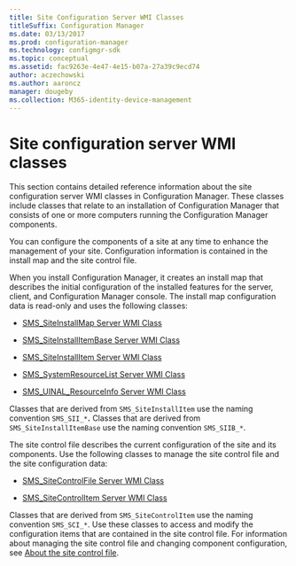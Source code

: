 ```yaml
---
title: Site Configuration Server WMI Classes
titleSuffix: Configuration Manager
ms.date: 03/13/2017
ms.prod: configuration-manager
ms.technology: configmgr-sdk
ms.topic: conceptual
ms.assetid: fac9263e-4e47-4e15-b07a-27a39c9ecd74
author: aczechowski
ms.author: aaroncz
manager: dougeby
ms.collection: M365-identity-device-management
---
```


# Site configuration server WMI classes

This section contains detailed reference information about the site configuration server WMI classes in Configuration Manager. These classes include classes that relate to an installation of Configuration Manager that consists of one or more computers running the Configuration Manager components.  

You can configure the components of a site at any time to enhance the management of your site. Configuration information is contained in the install map and the site control file.  

When you install Configuration Manager, it creates an install map that describes the initial configuration of the installed features for the server, client, and Configuration Manager console. The install map configuration data is read-only and uses the following classes:  

- [SMS_SiteInstallMap Server WMI Class](../../../../../develop/reference/core/servers/configure/sms_siteinstallmap-server-wmi-class.md)  

- [SMS_SiteInstallItemBase Server WMI Class](../../../../../develop/reference/core/servers/configure/sms_siteinstallitembase-server-wmi-class.md)  

- [SMS_SiteInstallItem Server WMI Class](../../../../../develop/reference/core/servers/configure/sms_siteinstallitem-server-wmi-class.md)  

- [SMS_SystemResourceList Server WMI Class](../../../../../develop/reference/core/servers/configure/sms_systemresourcelist-server-wmi-class.md)  

- [SMS_UINAL_ResourceInfo Server WMI Class](../../../../../develop/reference/misc/sms_uinal_resourceinfo-server-wmi-class.md)  

Classes that are derived from `SMS_SiteInstallItem` use the naming convention `SMS_SII_*`**.** Classes that are derived from `SMS_SiteInstallItemBase` use the naming convention `SMS_SIIB_*`.  

The site control file describes the current configuration of the site and its components. Use the following classes to manage the site control file and the site configuration data:  

- [SMS_SiteControlFile Server WMI Class](../../../../../develop/reference/core/servers/configure/sms_sitecontrolfile-server-wmi-class.md)  

- [SMS_SiteControlItem Server WMI Class](../../../../../develop/reference/core/servers/configure/sms_sitecontrolitem-server-wmi-class.md)  

Classes that are derived from `SMS_SiteControlItem` use the naming convention `SMS_SCI_*`. Use these classes to access and modify the configuration items that are contained in the site control file. For information about managing the site control file and changing component configuration, see [About the site control file](/sccm/develop/core/understand/about-the-configuration-manager-site-control-file).  
